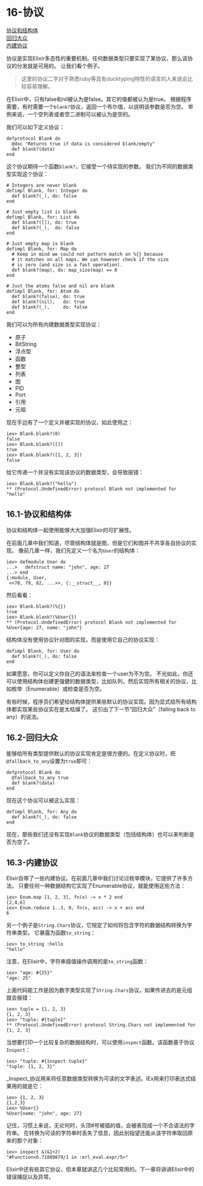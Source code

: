 16-协议
========
[协议和结构体](#161-%E5%8D%8F%E8%AE%AE%E5%92%8C%E7%BB%93%E6%9E%84%E4%BD%93)<br/>
[回归大众](#162-%E5%9B%9E%E5%BD%92%E5%A4%A7%E4%BC%97)<br/>
[内建协议](#163-%E5%86%85%E5%BB%BA%E5%8D%8F%E8%AE%AE)<br/>

协议是实现Elixir多态性的重要机制。任何数据类型只要实现了某协议，那么该协议的分发就是可用的。
让我们看个例子。

>这里的协议二字对于熟悉ruby等具有ducktyping特性的语言的人来说会比较容易理解。

在Elixir中，只有false和nil被认为是false。其它的值都被认为是true。
根据程序需要，有时需要一个```blank?```协议，返回一个布尔值，以说明该参数是否为空。
举例来说，一个空列表或者空二进制可以被认为是空的。

我们可以如下定义协议：
```
defprotocol Blank do
  @doc "Returns true if data is considered blank/empty"
  def blank?(data)
end
```

这个协议期待一个函数```blank?```，它接受一个待实现的参数。
我们为不同的数据类型实现这个协议：
```
# Integers are never blank
defimpl Blank, for: Integer do
  def blank?(_), do: false
end

# Just empty list is blank
defimpl Blank, for: List do
  def blank?([]), do: true
  def blank?(_),  do: false
end

# Just empty map is blank
defimpl Blank, for: Map do
  # Keep in mind we could not pattern match on %{} because
  # it matches on all maps. We can however check if the size
  # is zero (and size is a fast operation).
  def blank?(map), do: map_size(map) == 0
end

# Just the atoms false and nil are blank
defimpl Blank, for: Atom do
  def blank?(false), do: true
  def blank?(nil),   do: true
  def blank?(_),     do: false
end
```

我们可以为所有内建数据类型实现协议：
  - 原子
  - BitString
  - 浮点型
  - 函数
  - 整型
  - 列表
  - 图
  - PID
  - Port
  - 引用
  - 元祖

现在手边有了一个定义并被实现的协议，如此使用之：
```
iex> Blank.blank?(0)
false
iex> Blank.blank?([])
true
iex> Blank.blank?([1, 2, 3])
false
```

给它传递一个并没有实现该协议的数据类型，会导致报错：
```
iex> Blank.blank?("hello")
** (Protocol.UndefinedError) protocol Blank not implemented for "hello"
```

## 16.1-协议和结构体
协议和结构体一起使用能够大大加强Elixir的可扩展性。<br/>

在前面几章中我们知道，尽管结构体就是图，但是它们和图并不共享各自协议的实现。
像前几章一样，我们先定义一个名为```User```的结构体：
```
iex> defmodule User do
...>   defstruct name: "john", age: 27
...> end
{:module, User,
 <<70, 79, 82, ...>>, {:__struct__, 0}}
 ```
 然后看看：
 ```
iex> Blank.blank?(%{})
true
iex> Blank.blank?(%User{})
** (Protocol.UndefinedError) protocol Blank not implemented for %User{age: 27, name: "john"}
```

结构体没有使用协议针对图的实现，而是使用它自己的协议实现：
```
defimpl Blank, for: User do
  def blank?(_), do: false
end
```

如果愿意，你可以定义你自己的语法来检查一个user为不为空。
不光如此，你还可以使用结构体创建更强健的数据类型，比如队列，然后实现所有相关的协议，比如枚举（Enumerable）或检查是否为空。

有些时候，程序员们希望给结构体提供某些默认的协议实现。因为显式给所有结构体都实现某些协议实在是太枯燥了。
这引出了下一节“回归大众”（falling back to any）的说法。

## 16.2-回归大众
能够给所有类型提供默认的协议实现肯定是很方便的。在定义协议时，把```@fallback_to_any```设置为```true```即可：
```
defprotocol Blank do
  @fallback_to_any true
  def blank?(data)
end
```
现在这个协议可以被这么实现：
```
defimpl Blank, for: Any do
  def blank?(_), do: false
end
```

现在，那些我们还没有实现```Blank```协议的数据类型（包括结构体）也可以来判断是否为空了。

## 16.3-内建协议
Elixir自带了一些内建协议。在前面几章中我们讨论过枚举模块，它提供了许多方法。
只要任何一种数据结构它实现了Enumerable协议，就能使用这些方法：

```
iex> Enum.map [1, 2, 3], fn(x) -> x * 2 end
[2,4,6]
iex> Enum.reduce 1..3, 0, fn(x, acc) -> x + acc end
6
```

另一个例子是```String.Chars```协议，它规定了如何将包含字符的数据结构转换为字符串类型。
它暴露为函数```to_string```：
```
iex> to_string :hello
"hello"
```

注意，在Elixir中，字符串插值操作调用的是```to_string```函数：
```
iex> "age: #{25}"
"age: 25"
```
上面代码能工作是因为数字类型实现了```String.Chars```协议。如果传进去的是元组就会报错：
```
iex> tuple = {1, 2, 3}
{1, 2, 3}
iex> "tuple: #{tuple}"
** (Protocol.UndefinedError) protocol String.Chars not implemented for {1, 2, 3}
```

当想要打印一个比较复杂的数据结构时，可以使用```inspect```函数。该函数基于协议```Inspect```：
```
iex> "tuple: #{inspect tuple}"
"tuple: {1, 2, 3}"
```

_Inspect_协议用来将任意数据类型转换为可读的文字表述。IEx用来打印表达式结果用的就是它：
```
iex> {1, 2, 3}
{1,2,3}
iex> %User{}
%User{name: "john", age: 27}
```

记住，习惯上来说，无论何时，头顶#号被插的值，会被表现成一个不合语法的字符串。
在转换为可读的字符串时丢失了信息，因此别指望还能从该字符串取回原来的那个对象：
```
iex> inspect &(&1+2)
"#Function<6.71889879/1 in :erl_eval.expr/5>"
```

Elixir中还有些其它协议，但本章就讲这几个比较常用的。下一章将讲讲Elixir中的错误捕捉以及异常。
















  
